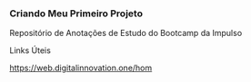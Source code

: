 ### Criando Meu Primeiro Projeto

Repositório de Anotações de Estudo do Bootcamp da Impulso

Links Úteis 

https://web.digitalinnovation.one/hom
